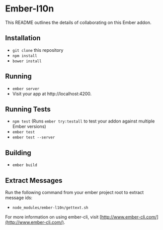 # Ember-l10n

This README outlines the details of collaborating on this Ember addon.

## Installation

* `git clone` this repository
* `npm install`
* `bower install`

## Running

* `ember server`
* Visit your app at http://localhost:4200.

## Running Tests

* `npm test` (Runs `ember try:testall` to test your addon against multiple Ember versions)
* `ember test`
* `ember test --server`

## Building

* `ember build`

## Extract Messages

Run the following command from your ember project root to extract message ids:

* `node_modules/ember-l10n/gettext.sh`

For more information on using ember-cli, visit [http://www.ember-cli.com/](http://www.ember-cli.com/).

